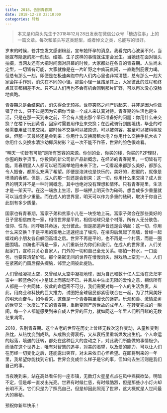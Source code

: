 ```yaml
---
title: 2018，告别青春期 
date: 2018-12-28 22:10:00
categories: 转载
---
```

> 本文是和菜头先生于2018年12月28日发表在微信公众号「槽边往事」上的一篇文章。每次和菜头写这类题型，或者悼文之类，总能写的很好。

岁末的时候，苍井空发文感谢粉丝，宣布她怀孕的消息。我看完内心波澜不兴，当她宣布隐退的那一刻起，结婚、生子这样的事情就注定会发生。当她还在面对镜头拍摄，当网友还有大把时间面对屏幕的时候，大家都处在各自的青春期。人生尚未定型，一切皆有可能，大家就像是在一片旷野之中疯玩疯闹，一直跑到筋疲力竭。但总有那么一刻，即便是在极速奔跑中的人们内心里也非常清楚，总有那么一刻大家会挥手作别，消失在不同的小径。那些小径一旦踏足其上，大家彼此的过程和终点其实都相差不大。只不过人们再也不会有机会回到那片旷野，可以再次没心没肺地疯跑。

<!--more-->

青春期总是会结束的，消失得全无预兆。世界突然之间严厉起来，并非是因为你做错了什么，只不过是因为它把你当做一个成人来认真对待。青春期的生活也是生活，只是在那一天到来之前，不会有人提出那个早已准备好的问题：你用什么来交换？在楼下玩到黄昏，回家时需要用作业来交换；在西藏骑行到国境线，毕业的时候需要用证书来交换。那时候不交换可以被原谅，可以被包容，甚至可以被稍稍放纵，但那一天最终还是会到来：你用什么交换房租水电？你用什么交换手机大衣？你用什么交换水清沙幼椰风树影？这一次不能不作答，世界的脸色很难看。

“明天一切皆有可能”是所有宽容的来源。你创的业，你买的楼，你买的P2P理财，你囤的数字货币，你投资的新公司新产品新概念，在经济的青春期里，一切皆有可能。青春期里人人都可以轻而易举地用未来下注，一切看起来都那么美好，都那么令人振奋，都那么充满了希望。即便是泡沫也是快乐的，美好的，甜蜜的，就像是喷涌的香槟。但是，成人的那一刻还是会到来：这一切，你用什么来交换？成人世界的明天并不是一种时间概念，其中也绝对没有理想和情怀。只有青春期里，生活才是一架天平。在这一端放上生活，那一端押上明天作为砝码，想当成多少重量就可以当成多少重量。而在成人的世界里，明天可以作为多重的砝码，取决于你自己此刻有多少质量。

国家也有青春期，富家子弟和贫家小儿在一块空地上玩。富家子弟会在那些美好的日子里相信四海一家，相信世界是平的，相信地球只是个村落，所有人无分肤色、信仰、性向，同呼吸共命运，无分彼此。但是那道声音还是会响起：这一切，你用什么来交换？于是平坦的空地上迅速挖出了壕沟，在壕沟后筑起了高墙，曾经一起嬉戏的小朋友各自躲回高墙之后。世界不再是平的，也不再是一个村落，而是一圈圈围墙。四海也不再是一家，人们重新分为你们和我们。在成人的世界里，人们关起家门，宣称只关心自家人，门外的一切和自己全无关系。哪怕一杯水，一口面包，也要算清楚价钱。那个亲密无间的世界在慢慢消失，游戏场上空无一人，人们在紧密的门窗后探头探脑，邻里之间彼此提防。

人们曾经凝视太空，又曾经从太空中凝视地球，因为自己和数十亿人生活在茫茫宇宙中一颗蓝色的小小星球上而感动不已。并且从中生出无限的爱怜之意，相信所有人都是一个共同体，彼此的命运密不可分，我们需要对每一个人的生活负责。从此，用商业和科技的巨大推力，试图把全球居民都紧密联合在一起，为了共同美好的明天而奋斗。如今看来，这像是一个青春期里漫长的迷梦。乐观和善、激情澎湃的世界又一次度过了它的青春期，重新变回严厉世故的成年人。在转变完成的一瞬间，每一个人都能感受到来自成人世界的压力，就如同这一年里人们所目睹的无数花果凋零。

2018，告别青春期。这个古老的世界在历史上曾经无数次这样变动，从童稚变到热忱，从热忱变到成熟，从成熟变得衰朽，又从衰朽里重新焕发出生机。个人命运的起落，境遇的迁转，都处在这种巨大的变动之下，对此我们所能做的事情极少。而活在这个世界上，唯有对智慧的追寻，对美的渴望，以及爱的能力，可以让人们在历经一切变化之后，还能露出笑容，对未来依旧心怀希望。在即将到来的一年里，我希望你能找到它们。世界会变成什么样子是它的事，但如何去生活则是我们自己的事。

当夜晚到来，站在高处看任何一座市镇，无数灯火星星点点在风中摇摇欲坠，明暗不定，但是却一直发出光亮。世界有时候仁慈，有时候酷烈，但是那些小小灯火却长明不灭。它们只是为了照亮自己，但是却因此照亮了世界，这大概就是人世间最大的奥秘。

预祝你新年快乐！